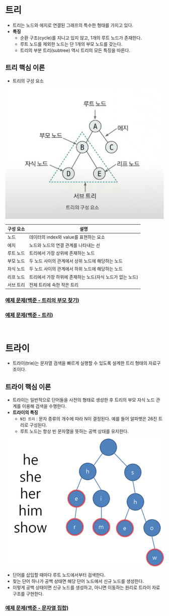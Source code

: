 # 트리

- 트리는 노드와 에지로 연결된 그래프의 특수한 형태를 가지고 있다.
- **특징**
  - 순환 구조(cycle)를 지니고 있지 않고, 1개의 루트 노드가 존재한다.
  - 루트 노드를 제외한 노드는 단 1개의 부모 노드를 갖는다.
  - 트리의 부분 트리(subtree) 역시 트리의 모든 특징을 따른다.

## 트리 핵심 이론

- 트리의 구성 요소

![img.png](image/img.png)

| 구성 요소 | 설명                                |
|-------|-----------------------------------|
| 노드    | 데이터의 index와 value를 표현하는 요소        |
| 에지    | 노드와 노드의 연결 관계를 나타내는 선             |
| 루트 노드 | 트리에서 가장 상위에 존재하는 노드               |
| 부모 노드 | 두 노드 사이의 관계에서 상위 노드에 해당하는 노드      |
| 자식 노드 | 두 노드 사이의 관계에서 하위 노드에 해당하는 노드      |
| 리프 노드 | 트리에서 가장 하위에 존재하는 노드(자식 노드가 없는 노드) |
| 서브 트리 | 전체 트리에 속한 작은 트리                   |


### [예제 문제(백준 - 트리의 부모 찾기)](https://github.com/genesis12345678/TIL/blob/main/algorithm/tree/tree/Example_1.md#%ED%8A%B8%EB%A6%AC-%EC%98%88%EC%A0%9C---1)

### [예제 문제(백준 - 트리)](https://github.com/genesis12345678/TIL/blob/main/algorithm/tree/tree/Example_2.md#%ED%8A%B8%EB%A6%AC-%EC%98%88%EC%A0%9C---2)

<br>

# 트라이

- 트라이(trie)는 문자열 검색을 빠르게 실행할 수 있도록 설계한 트리 형태의 자료구조이다.

## 트라이 핵심 이론

- 트라이는 일반적으로 단어들을 사전의 형태로 생성한 후 트리의 부모 자식 노드 관계를 이용해 검색을 수행한다.
- **트라이의 특징**
  - `N진 트리` : 문자 종류의 개수에 따라 N이 결정된다. 예를 들어 알파벳은 26진 트리로 구성된다.
  - 루트 노드는 항상 빈 문자열을 뜻하는 공백 상태를 유지한다.

![img_3.png](image/img_3.png)

- 단어를 삽입할 때마다 루트 노드에서부터 검색한다.
- 찾는 단어 하나가 공백 상태면 해당 단어 노드에서 신규 노드를 생성한다.
- 이렇게 공백 상태이면 신규 노드를 생성하고, 아니면 이동하는 원리로 트라이 자료구조를 구현한다.

### [예제 문제(백준 - 문자열 집합)](https://github.com/genesis12345678/TIL/blob/main/algorithm/tree/tree/Example_3.md#%ED%8A%B8%EB%9D%BC%EC%9D%B4-%EC%98%88%EC%A0%9C---1)